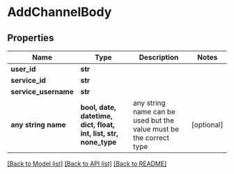 # AddChannelBody


## Properties
Name | Type | Description | Notes
------------ | ------------- | ------------- | -------------
**user_id** | **str** |  | 
**service_id** | **str** |  | 
**service_username** | **str** |  | 
**any string name** | **bool, date, datetime, dict, float, int, list, str, none_type** | any string name can be used but the value must be the correct type | [optional]

[[Back to Model list]](../README.md#documentation-for-models) [[Back to API list]](../README.md#documentation-for-api-endpoints) [[Back to README]](../README.md)


